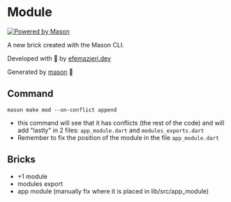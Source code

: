 # Module

[![Powered by Mason](https://img.shields.io/endpoint?url=https%3A%2F%2Ftinyurl.com%2Fmason-badge)](https://github.com/felangel/mason)

A new brick created with the Mason CLI.

Developed with 💚 by [efemazieri.dev](https://efemazieri.dev)

Generated by [mason](https://github.com/felangel/mason) 🧱

## Command

`mason make mod --on-conflict append`

- this command will see that it has conflicts (the rest of the code) and will add "lastly" in 2 files: `app_module.dart` and `modules_exports.dart`
- Remember to fix the position of the module in the file `app_module.dart`

## Bricks

- +1 module
- modules export
- app module (manually fix where it is placed in lib/src/app_module)
